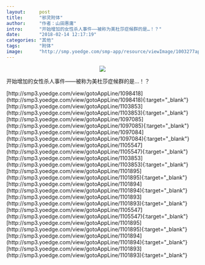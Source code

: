 ```yaml
---
layout:     post
title:      "邪灵附体"
author:     "作者：山田惠庸"
intro:      "开始增加的女性杀人事件——被称为美杜莎症候群的是…！？"
date:       "2018-02-14 12:17:19"
categories: "其他"
tags:       "附体"
image:      "http://smp.yoedge.com/smp-app/resource/viewImage/1003277appline.png"
---
```

<div style="text-align: center">
<p><img src="http://smp.yoedge.com/smp-app/resource/viewImage/1003277appline.png"/></p>
</div>
<p class="post-meta">
<span>开始增加的女性杀人事件——被称为美杜莎症候群的是…！？</span>
</p>
[http://smp3.yoedge.com/view/gotoAppLine/1098418](http://smp3.yoedge.com/view/gotoAppLine/1098418){:target="_blank"}
[http://smp3.yoedge.com/view/gotoAppLine/1103853](http://smp3.yoedge.com/view/gotoAppLine/1103853){:target="_blank"}
[http://smp3.yoedge.com/view/gotoAppLine/1097085](http://smp3.yoedge.com/view/gotoAppLine/1097085){:target="_blank"}
[http://smp3.yoedge.com/view/gotoAppLine/1097084](http://smp3.yoedge.com/view/gotoAppLine/1097084){:target="_blank"}
[http://smp3.yoedge.com/view/gotoAppLine/1105547](http://smp3.yoedge.com/view/gotoAppLine/1105547){:target="_blank"}
[http://smp3.yoedge.com/view/gotoAppLine/1103853](http://smp3.yoedge.com/view/gotoAppLine/1103853){:target="_blank"}
[http://smp3.yoedge.com/view/gotoAppLine/1101895](http://smp3.yoedge.com/view/gotoAppLine/1101895){:target="_blank"}
[http://smp3.yoedge.com/view/gotoAppLine/1101894](http://smp3.yoedge.com/view/gotoAppLine/1101894){:target="_blank"}
[http://smp3.yoedge.com/view/gotoAppLine/1101893](http://smp3.yoedge.com/view/gotoAppLine/1101893){:target="_blank"}
[http://smp3.yoedge.com/view/gotoAppLine/1105547](http://smp3.yoedge.com/view/gotoAppLine/1105547){:target="_blank"}
[http://smp3.yoedge.com/view/gotoAppLine/1101895](http://smp3.yoedge.com/view/gotoAppLine/1101895){:target="_blank"}
[http://smp3.yoedge.com/view/gotoAppLine/1101894](http://smp3.yoedge.com/view/gotoAppLine/1101894){:target="_blank"}
[http://smp3.yoedge.com/view/gotoAppLine/1101893](http://smp3.yoedge.com/view/gotoAppLine/1101893){:target="_blank"}



